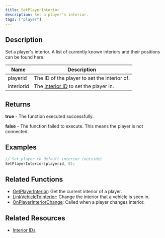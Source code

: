 ```yaml
---
title: SetPlayerInterior
description: Set a player's interior.
tags: ["player"]
---
```


## Description

Set a player's interior. A list of currently known interiors and their positions can be found here.

| Name       | Description                                                          |
| ---------- | -------------------------------------------------------------------- |
| playerid   | The ID of the player to set the interior of.                         |
| interiorid | The [interior ID](../resources/interiorids) to set the player in. |

## Returns

**true** - The function executed successfully.

**false** - The function failed to execute. This means the player is not connected.

## Examples

```c
// Set player to default interior (outside)
SetPlayerInterior(playerid, 0);
```

## Related Functions

- [GetPlayerInterior](GetPlayerInterior): Get the current interior of a player.
- [LinkVehicleToInterior](LinkVehicleToInterior): Change the interior that a vehicle is seen in.
- [OnPlayerInteriorChange](../callbacks/OnPlayerInteriorChange): Called when a player changes interior.

## Related Resources

- [Interior IDs](../resources/interiorids)
